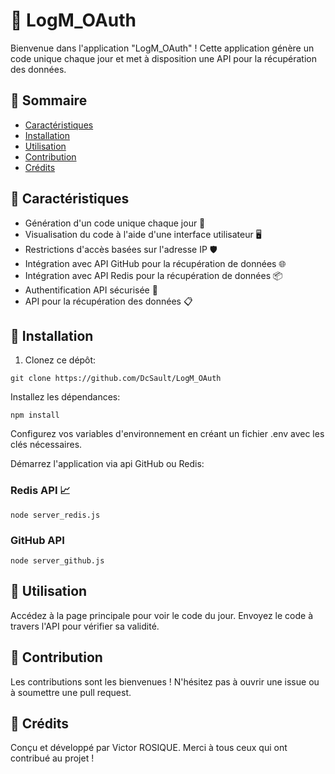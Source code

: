 
# 🚀 LogM_OAuth

Bienvenue dans l'application "LogM_OAuth" ! Cette application génère un code unique chaque jour et met à disposition une API pour la récupération des données.

## 📖 Sommaire

- [Caractéristiques](#-caractéristiques)
- [Installation](#-installation)
- [Utilisation](#-utilisation)
- [Contribution](#-contribution)
- [Crédits](#-crédits)

## 🌟 Caractéristiques

- Génération d'un code unique chaque jour 📅
- Visualisation du code à l'aide d'une interface utilisateur 🖥
- Restrictions d'accès basées sur l'adresse IP 🛡
- Intégration avec API GitHub pour la récupération de données 🌐
- Intégration avec API Redis pour la récupération de données 📦
- Authentification API sécurisée 🔐
- API pour la récupération des données 📋

## 🔧 Installation

1. Clonez ce dépôt:
```
git clone https://github.com/DcSault/LogM_OAuth
```

Installez les dépendances:

```
npm install
```
Configurez vos variables d'environnement en créant un fichier .env avec les clés nécessaires.

Démarrez l'application via api GitHub ou Redis:

### Redis API 📈
```
node server_redis.js
```
### GitHub API
```
node server_github.js
```

## 🚀 Utilisation
Accédez à la page principale pour voir le code du jour.
Envoyez le code à travers l'API pour vérifier sa validité.
## 🤝 Contribution
Les contributions sont les bienvenues ! N'hésitez pas à ouvrir une issue ou à soumettre une pull request.

## 📜 Crédits
Conçu et développé par Victor ROSIQUE.
Merci à tous ceux qui ont contribué au projet !
